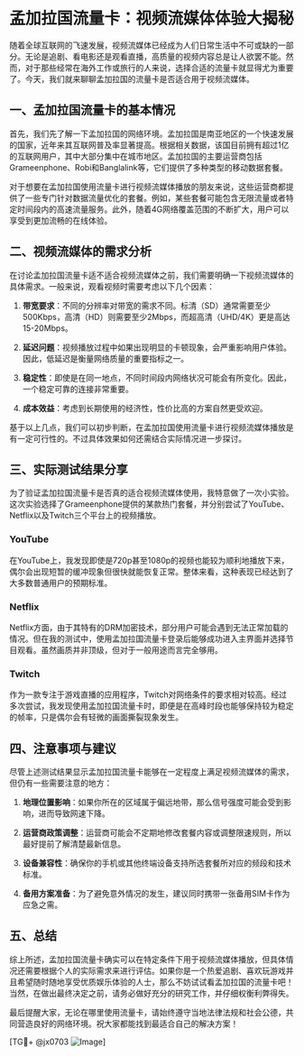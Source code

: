# 孟加拉国流量卡：视频流媒体体验大揭秘

随着全球互联网的飞速发展，视频流媒体已经成为人们日常生活中不可或缺的一部分。无论是追剧、看电影还是观看直播，高质量的视频内容总是让人欲罢不能。然而，对于那些经常在海外工作或旅行的人来说，选择合适的流量卡就显得尤为重要了。今天，我们就来聊聊孟加拉国的流量卡是否适合用于视频流媒体。

## 一、孟加拉国流量卡的基本情况

首先，我们先了解一下孟加拉国的网络环境。孟加拉国是南亚地区的一个快速发展的国家，近年来其互联网普及率显著提高。根据相关数据，该国目前拥有超过1亿的互联网用户，其中大部分集中在城市地区。孟加拉国的主要运营商包括Grameenphone、Robi和Banglalink等，它们提供了多种类型的移动数据套餐。

对于想要在孟加拉国使用流量卡进行视频流媒体播放的朋友来说，这些运营商都提供了一些专门针对数据流量优化的套餐。例如，某些套餐可能包含无限流量或者特定时间段内的高速流量服务。此外，随着4G网络覆盖范围的不断扩大，用户可以享受到更加流畅的在线体验。

## 二、视频流媒体的需求分析

在讨论孟加拉国流量卡适不适合视频流媒体之前，我们需要明确一下视频流媒体的具体需求。一般来说，观看视频时需要考虑以下几个因素：

1. **带宽要求**：不同的分辨率对带宽的需求不同。标清（SD）通常需要至少500Kbps，高清（HD）则需要至少2Mbps，而超高清（UHD/4K）更是高达15-20Mbps。
   
2. **延迟问题**：视频播放过程中如果出现明显的卡顿现象，会严重影响用户体验。因此，低延迟是衡量网络质量的重要指标之一。

3. **稳定性**：即使是在同一地点，不同时间段内网络状况可能会有所变化。因此，一个稳定可靠的连接非常重要。

4. **成本效益**：考虑到长期使用的经济性，性价比高的方案自然更受欢迎。

基于以上几点，我们可以初步判断，在孟加拉国使用流量卡进行视频流媒体播放是有一定可行性的。不过具体效果如何还需结合实际情况进一步探讨。

## 三、实际测试结果分享

为了验证孟加拉国流量卡是否真的适合视频流媒体使用，我特意做了一次小实验。这次实验选择了Grameenphone提供的某款热门套餐，并分别尝试了YouTube、Netflix以及Twitch三个平台上的视频播放。

### YouTube

在YouTube上，我发现即使是720p甚至1080p的视频也能较为顺利地播放下来，偶尔会出现短暂的缓冲现象但很快就能恢复正常。整体来看，这种表现已经达到了大多数普通用户的预期标准。

### Netflix

Netflix方面，由于其特有的DRM加密技术，部分用户可能会遇到无法正常加载的情况。但在我的测试中，使用孟加拉国流量卡登录后能够成功进入主界面并选择节目观看。虽然画质并非顶级，但对于一般用途而言完全够用。

### Twitch

作为一款专注于游戏直播的应用程序，Twitch对网络条件的要求相对较高。经过多次尝试，我发现使用孟加拉国流量卡时，即便是在高峰时段也能够保持较为稳定的帧率，只是偶尔会有轻微的画面撕裂现象发生。

## 四、注意事项与建议

尽管上述测试结果显示孟加拉国流量卡能够在一定程度上满足视频流媒体的需求，但仍有一些需要注意的地方：

1. **地理位置影响**：如果你所在的区域属于偏远地带，那么信号强度可能会受到影响，进而导致网速下降。
   
2. **运营商政策调整**：运营商可能会不定期地修改套餐内容或调整限速规则，所以最好提前了解清楚最新信息。
   
3. **设备兼容性**：确保你的手机或其他终端设备支持所选套餐所对应的频段和技术标准。

4. **备用方案准备**：为了避免意外情况的发生，建议同时携带一张备用SIM卡作为应急之需。

## 五、总结

综上所述，孟加拉国流量卡确实可以在特定条件下用于视频流媒体播放，但具体情况还需要根据个人的实际需求来进行评估。如果你是一个热爱追剧、喜欢玩游戏并且希望随时随地享受优质娱乐体验的人士，那么不妨试试看孟加拉国的流量卡吧！当然，在做出最终决定之前，请务必做好充分的研究工作，并仔细权衡利弊得失。

最后提醒大家，无论在哪里使用流量卡，请始终遵守当地法律法规和社会公德，共同营造良好的网络环境。祝大家都能找到最适合自己的解决方案！

[TG💪+ @jx0703 ![Image](https://github.com/user-attachments/assets/dbca1d08-cadb-493c-b0ec-ad6f7a83f270)]
